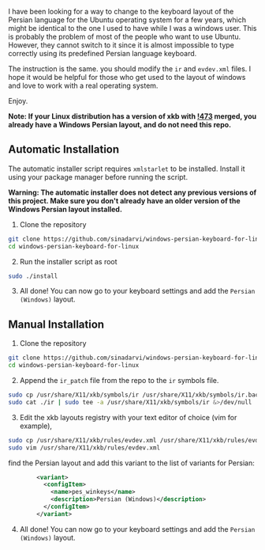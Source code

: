 I have been looking for a way to change to the keyboard layout of the Persian language for the Ubuntu operating system for a few years, which might be identical to the one I used to have while I was a windows user. This is probably the problem of most of the people who want to use Ubuntu. However, they cannot switch to it since it is almost impossible to type correctly using its predefined Persian language keyboard.

The instruction is the same. you should modify the `ir` and `evdev.xml` files. I hope it would be helpful for those who get used to the layout of windows and love to work with a real operating system.

Enjoy.

**Note: If your Linux distribution has a version of xkb with [!473](https://gitlab.freedesktop.org/xkeyboard-config/xkeyboard-config/-/merge_requests/473) merged, you already have a Windows Persian layout, and do not need this repo.**


## Automatic Installation

The automatic installer script requires `xmlstarlet` to be installed.
Install it using your package manager before running the script.

**Warning: The automatic installer does not detect any previous versions of this project. Make sure you don't already have an older version of the Windows Persian layout installed.**

1. Clone the repository

```bash
git clone https://github.com/sinadarvi/windows-persian-keyboard-for-linux.git
cd windows-persian-keyboard-for-linux
```

2. Run the installer script as root

```bash
sudo ./install
```

3. All done! You can now go to your keyboard settings and add the `Persian (Windows)` layout.


## Manual Installation

1. Clone the repository

```bash
git clone https://github.com/sinadarvi/windows-persian-keyboard-for-linux.git
cd windows-persian-keyboard-for-linux
```

2. Append the `ir_patch` file from the repo to the `ir` symbols file.

```bash
sudo cp /usr/share/X11/xkb/symbols/ir /usr/share/X11/xkb/symbols/ir.backup
sudo cat ./ir | sudo tee -a /usr/share/X11/xkb/symbols/ir &>/dev/null
```

3. Edit the xkb layouts registry with your text editor of choice (vim for example),

```bash
sudo cp /usr/share/X11/xkb/rules/evdev.xml /usr/share/X11/xkb/rules/evdev.xml.backup
sudo vim /usr/share/X11/xkb/rules/evdev.xml
```

find the Persian layout and add this variant to the list of variants for Persian:

```xml
        <variant>
          <configItem>
            <name>pes_winkeys</name>
            <description>Persian (Windows)</description>
          </configItem>
        </variant>
```

4. All done! You can now go to your keyboard settings and add the `Persian (Windows)` layout.
